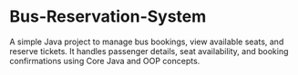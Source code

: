 # Bus-Reservation-System
A simple Java project to manage bus bookings, view available seats, and reserve tickets. It handles passenger details, seat availability, and booking confirmations using Core Java and OOP concepts.
